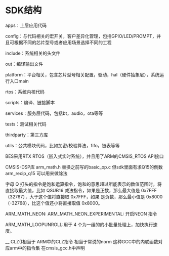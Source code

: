 
# SDK结构


apps：上层应用代码

config：与代码相关的宏开关，客户差异化管理，包括GPIO/LED/PROMPT，并且可根据不同的芯片型号或者应用场景选择不同的工程

include：系统相关的头文件

out：编译输出文件

platform：平台相关，包含芯片型号相关配置，驱动，hal（硬件抽象层），系统运行入口main

rtos：系统内核代码

scripts：编译、链接脚本

services：服务层代码，包括bt，audio，ota等等

tests：测试相关代码

thirdparty：第三方库

utils：公共模块代码，比如加密/校验算法，fifo，链表等等


BES采用RTX RTOS（嵌入式实时系统），并且用了ARM的CMSIS_RTOS API接口

CMSIS-DSP库  arm_math.h 替换之前写的basic_op.c
但sdk里面有求Q15的倒数arm_recip_q15 可以用来做除法

字母 Q 打头的指令是饱和运算指令，饱和的意思超过所能表示的数值范围时，将直接取最大值，比如 QSUB16 减法指令，如果是正数，那么最大值是 0x7FFF（32767），大于这个值将直接取 0x7FFF，如果 是负数，那么最小值是 0x8000（-32768），比这个值还小将直接取值 0x8000。

ARM_MATH_NEON: ARM_MATH_NEON_EXPERIMENTAL: 开启NEON 指令

ARM_MATH_LOOPUNROLL:用于 4 个为一组的的小批量处理上，加快执行速度。

 __ CLZ()相当于 ARM中的CLZ指令  相当于常说的norm 这种GCC中的内联函数对应arm中的指令集 在cmsis_gcc.h中声明
 


